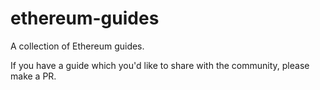 # ethereum-guides

A collection of Ethereum guides. 

If you have a guide which you'd like to share with the community, please make a PR.
